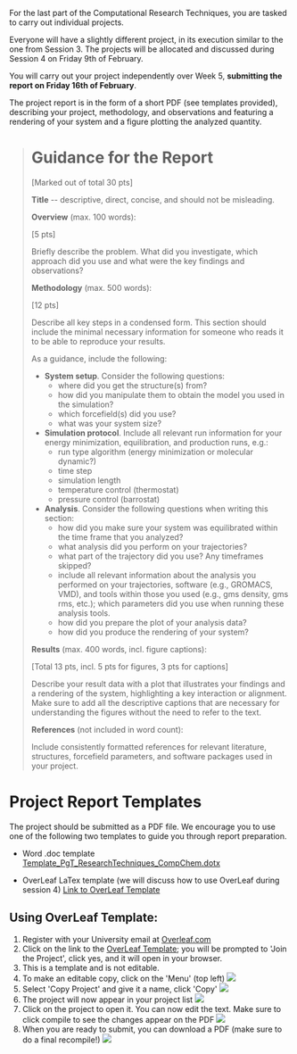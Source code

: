 For the last part of the Computational Research Techniques, you are tasked to carry out individual projects.

Everyone will have a slightly different project, in its execution similar to the one from Session 3. The projects will be allocated and discussed during Session 4 on Friday 9th of February.

You will carry out your project independently over Week 5, **submitting the report on Friday 16th of February**.

The project report is in the form of a short PDF (see templates provided), describing your project, methodology, and observations and featuring a rendering of your system and a figure plotting the analyzed quantity. 



># Guidance for the Report
>
> [Marked out of total 30 pts] 
>
> **Title** -- descriptive, direct, concise, and should not be misleading.
> 
> **Overview**  (max. 100 words):
> 
> [5 pts]
> 
> Briefly describe the problem. What did you investigate, which approach did you use and what were the key findings and observations? 
> 
> **Methodology**  (max. 500 words):
> 
> [12 pts]
> 
> Describe all key steps in a condensed form. This section should include the minimal necessary information for someone who reads it to be able to reproduce your results.
> 
> As a guidance, include the following:
> 
> * **System setup**. Consider the following questions:
> 	* where did you get the structure(s) from?
> 	* how did you manipulate them to obtain the model you used in the simulation?
> 	* which forcefield(s) did you use? 
> 	* what was your system size?
> * **Simulation protocol**. Include all relevant run information for your energy minimization, equilibration, and production runs, e.g.:
> 	* run type algorithm (energy minimization or molecular dynamic?)
> 	* time step
> 	* simulation length
> 	* temperature control (thermostat)
> 	* pressure control (barrostat)
> * **Analysis**. Consider the following questions when writing this section:
> 	* how did you make sure your system was equilibrated within the time frame that you analyzed?
> 	* what analysis did you perform on your trajectories?
> 	* what part of the trajectory did you use? Any timeframes skipped?
> 	* include all relevant information about the analysis you performed on your trajectories, software (e.g., GROMACS, VMD), and tools within those you used (e.g., gms density, gms rms, etc.); which parameters did you use when running these analysis tools.
> 	* how did you prepare the plot of your analysis data?
> 	* how did you produce the rendering of your system?
> 
> 
> **Results** (max. 400 words, incl. figure captions):
> 
> [Total 13 pts, incl. 5 pts for figures, 3 pts for captions]
> 
> Describe your result data with a plot that illustrates your findings and a rendering of the system, highlighting a key interaction or alignment. Make sure to add all the descriptive captions that are necessary for understanding the figures without the need to refer to the text.
> 
> **References** (not included in word count):
> 
> Include consistently formatted references for relevant literature, structures, forcefield parameters, and software packages used in your project.



# Project Report Templates


The project should be submitted as a PDF file. We encourage you to use one of the following two templates to guide you through report preparation. 

* Word .doc template
[Template_PgT_ResearchTechniques_CompChem.dotx](./Template_PgT_ResearchTechniques_CompChem.dotx)

* OverLeaf LaTex template (we will discuss how to use OverLeaf during session 4)
[Link to OverLeaf Template](https://www.overleaf.com/read/bypxzfbvhnxw#eaf10b)


## Using OverLeaf Template:


1. Register with your University email at [Overleaf.com](https://www.overleaf.com/)
2. Click on the link to the [OverLeaf Template](https://www.overleaf.com/read/bypxzfbvhnxw#eaf10b); you will be prompted to 'Join the Project', click yes, and it will open in your browser.
3. This is a template and is not editable. 
4. To make an editable copy, click on the 'Menu' (top left) ![](../../Overleaf_howto_1.png)
4. Select 'Copy Project' and give it a name, click 'Copy' ![](../../Overleaf_howto_2.png)
5. The project will now appear in your project list ![](../../Overleaf_howto_3.png)
6. Click on the project to open it. You can now edit the text. Make sure to click compile to see the changes appear on the PDF ![](../../Overleaf_howto_4.png)
7. When you are ready to submit, you can download a PDF (make sure to do a final recompile!) ![](../../Overleaf_howto_5.png)


